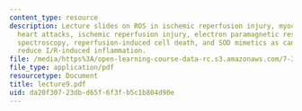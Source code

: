 ```yaml
---
content_type: resource
description: Lecture slides on ROS in ischemic reperfusion injury, myocardial infarctions,
  heart attacks, ischemic reperfusion injury, electron paramagnetic resonance (EPR)
  spectroscopy, reperfusion-induced cell death, and SOD mimetics as candidates to
  reduce I/R-induced inflammation.
file: /media/https%3A/open-learning-course-data-rc.s3.amazonaws.com/7-343-the-radical-consequences-of-respiration-reactive-oxygen-species-in-aging-and-disease-fall-2007/da20f30723dbd65f6f3fb5c1b804d90e_lecture9.pdf
file_type: application/pdf
resourcetype: Document
title: lecture9.pdf
uid: da20f307-23db-d65f-6f3f-b5c1b804d90e
---
```

